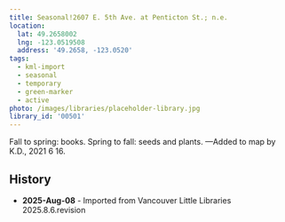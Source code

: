 ```yaml
---
title: Seasonal!2607 E. 5th Ave. at Penticton St.; n.e.
location:
  lat: 49.2658002
  lng: -123.0519508
  address: '49.2658, -123.0520'
tags:
  - kml-import
  - seasonal
  - temporary
  - green-marker
  - active
photo: /images/libraries/placeholder-library.jpg
library_id: '00501'
---
```

Fall to spring: books.
Spring to fall: seeds and plants.
—Added to map by K.D., 2021 6 16.

## History
- **2025-Aug-08** - Imported from Vancouver Little Libraries 2025.8.6.revision
